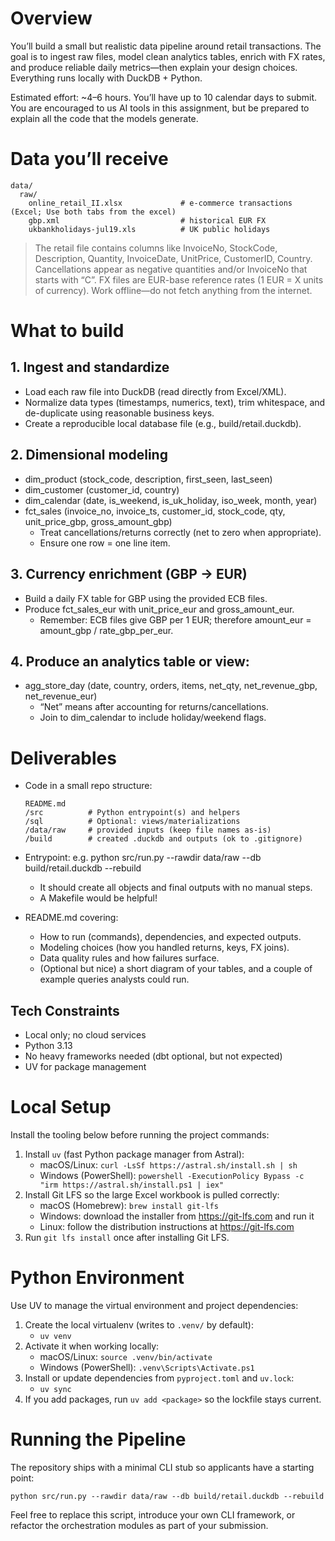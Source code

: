 # Overview

You’ll build a small but realistic data pipeline around retail transactions. The goal is to ingest raw files, model clean analytics tables, enrich with FX rates, and produce reliable daily metrics—then explain your design choices. Everything runs locally with DuckDB + Python.

Estimated effort: ~4–6 hours. You’ll have up to 10 calendar days to submit. You are encouraged to us AI tools in this assignment, but be prepared to explain all the code that the models generate.

# Data you’ll receive

```
data/
  raw/
    online_retail_II.xlsx             # e-commerce transactions (Excel; Use both tabs from the excel)
    gbp.xml                           # historical EUR FX
    ukbankholidays-jul19.xls          # UK public holidays
```

> The retail file contains columns like InvoiceNo, StockCode, Description, Quantity, InvoiceDate, UnitPrice, CustomerID, Country. Cancellations appear as negative quantities and/or InvoiceNo that starts with “C”. FX files are EUR-base reference rates (1 EUR = X units of currency). Work offline—do not fetch anything from the internet.


# What to build

## 1. Ingest and standardize

* Load each raw file into DuckDB (read directly from Excel/XML).
* Normalize data types (timestamps, numerics, text), trim whitespace, and de-duplicate using reasonable business keys.
* Create a reproducible local database file (e.g., build/retail.duckdb).

## 2. Dimensional modeling

* dim_product (stock_code, description, first_seen, last_seen)
* dim_customer (customer_id, country)
* dim_calendar (date, is_weekend, is_uk_holiday, iso_week, month, year)
* fct_sales (invoice_no, invoice_ts, customer_id, stock_code, qty, unit_price_gbp, gross_amount_gbp)
    * Treat cancellations/returns correctly (net to zero when appropriate).
    * Ensure one row = one line item.

## 3. Currency enrichment (GBP → EUR)

* Build a daily FX table for GBP using the provided ECB files.
* Produce fct_sales_eur with unit_price_eur and gross_amount_eur.
    * Remember: ECB files give GBP per 1 EUR; therefore amount_eur = amount_gbp / rate_gbp_per_eur.


## 4. Produce an analytics table or view:

* agg_store_day (date, country, orders, items, net_qty, net_revenue_gbp, net_revenue_eur)
    * “Net” means after accounting for returns/cancellations.
    * Join to dim_calendar to include holiday/weekend flags.


# Deliverables

* Code in a small repo structure:

  ```
  README.md
  /src          # Python entrypoint(s) and helpers
  /sql          # Optional: views/materializations
  /data/raw     # provided inputs (keep file names as-is)
  /build        # created .duckdb and outputs (ok to .gitignore)
  ```

* Entrypoint: e.g. python src/run.py --rawdir data/raw --db build/retail.duckdb --rebuild
    * It should create all objects and final outputs with no manual steps.
    * A Makefile would be helpful!

* README.md covering:
    * How to run (commands), dependencies, and expected outputs.
    * Modeling choices (how you handled returns, keys, FX joins).
    * Data quality rules and how failures surface.
	* (Optional but nice) a short diagram of your tables, and a couple of example queries analysts could run.

## Tech Constraints

* Local only; no cloud services
* Python 3.13
* No heavy frameworks needed (dbt optional, but not expected)
* UV for package management

# Local Setup

Install the tooling below before running the project commands:

1. Install `uv` (fast Python package manager from Astral):
   * macOS/Linux: `curl -LsSf https://astral.sh/install.sh | sh`
   * Windows (PowerShell): `powershell -ExecutionPolicy Bypass -c "irm https://astral.sh/install.ps1 | iex"`
2. Install Git LFS so the large Excel workbook is pulled correctly:
   * macOS (Homebrew): `brew install git-lfs`
   * Windows: download the installer from https://git-lfs.com and run it
   * Linux: follow the distribution instructions at https://git-lfs.com
3. Run `git lfs install` once after installing Git LFS.

# Python Environment

Use UV to manage the virtual environment and project dependencies:

1. Create the local virtualenv (writes to `.venv/` by default):
   * `uv venv`
2. Activate it when working locally:
   * macOS/Linux: `source .venv/bin/activate`
   * Windows (PowerShell): `.venv\Scripts\Activate.ps1`
3. Install or update dependencies from `pyproject.toml` and `uv.lock`:
   * `uv sync`
4. If you add packages, run `uv add <package>` so the lockfile stays current.

# Running the Pipeline

The repository ships with a minimal CLI stub so applicants have a starting point:

```
python src/run.py --rawdir data/raw --db build/retail.duckdb --rebuild
```

Feel free to replace this script, introduce your own CLI framework, or refactor the orchestration modules as part of your submission.
